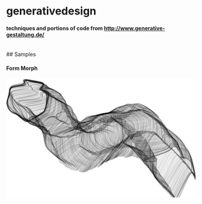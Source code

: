 # generativedesign 
#### techniques and portions of code from http://www.generative-gestaltung.de/
<br/>
## Samples

#### Form Morph
![Form Morph](https://github.com/stoneyb/generativedesign/blob/master/src/main/resources/output/FormMorph-2017-01-28T09:34:06.485.png)
